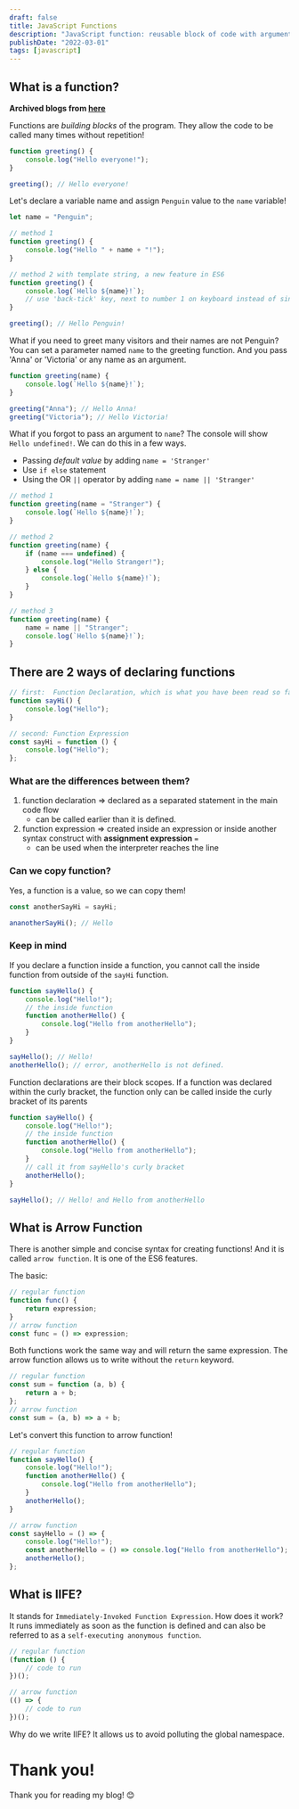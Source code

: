 ```yaml
---
draft: false
title: JavaScript Functions
description: "JavaScript function: reusable block of code with arguments and defaults. Declare via declaration/ expression; arrow functions are shorter."
publishDate: "2022-03-01"
tags: [javascript]
---
```


## What is a function?

**Archived blogs from [here](https://victoriacheng15.hashnode.dev/javascript-functions)**

Functions are _building blocks_ of the program. They allow the code to be called many times without repetition!

```js
function greeting() {
	console.log("Hello everyone!");
}

greeting(); // Hello everyone!
```

Let's declare a variable name and assign `Penguin` value to the `name` variable!

```js
let name = "Penguin";

// method 1
function greeting() {
	console.log("Hello " + name + "!");
}

// method 2 with template string, a new feature in ES6
function greeting() {
	console.log(`Hello ${name}!`);
	// use 'back-tick' key, next to number 1 on keyboard instead of single or double quotes
}

greeting(); // Hello Penguin!
```

What if you need to greet many visitors and their names are not Penguin? You can set a parameter named `name` to the greeting function. And you pass 'Anna' or 'Victoria' or any name as an argument.

```js
function greeting(name) {
	console.log(`Hello ${name}!`);
}

greeting("Anna"); // Hello Anna!
greeting("Victoria"); // Hello Victoria!
```

What if you forgot to pass an argument to `name`? The console will show `Hello undefined!`. We can do this in a few ways.

- Passing _default value_ by adding `name = 'Stranger'`
- Use `if else` statement
- Using the OR `||` operator by adding `name = name || 'Stranger'`

```js
// method 1
function greeting(name = "Stranger") {
	console.log(`Hello ${name}!`);
}

// method 2
function greeting(name) {
	if (name === undefined) {
		console.log("Hello Stranger!");
	} else {
		console.log(`Hello ${name}!`);
	}
}

// method 3
function greeting(name) {
	name = name || "Stranger";
	console.log(`Hello ${name}!`);
}
```

## There are 2 ways of declaring functions

```js
// first:  Function Declaration, which is what you have been read so far
function sayHi() {
	console.log("Hello");
}

// second: Function Expression
const sayHi = function () {
	console.log("Hello");
};
```

### What are the differences between them?

1. function declaration => declared as a separated statement in the main code flow
   - can be called earlier than it is defined.
2. function expression => created inside an expression or inside another syntax construct with **assignment expression** `=`
   - can be used when the interpreter reaches the line

### Can we copy function?

Yes, a function is a value, so we can copy them!

```js
const anotherSayHi = sayHi;

ananotherSayHi(); // Hello
```

### Keep in mind

If you declare a function inside a function, you cannot call the inside function from outside of the `sayHi` function.

```js
function sayHello() {
	console.log("Hello!");
	// the inside function
	function anotherHello() {
		console.log("Hello from anotherHello");
	}
}

sayHello(); // Hello!
anotherHello(); // error, anotherHello is not defined.
```

Function declarations are their block scopes. If a function was declared within the curly bracket, the function only can be called inside the curly bracket of its parents

```js
function sayHello() {
	console.log("Hello!");
	// the inside function
	function anotherHello() {
		console.log("Hello from anotherHello");
	}
	// call it from sayHello's curly bracket
	anotherHello();
}

sayHello(); // Hello! and Hello from anotherHello
```

## What is Arrow Function

There is another simple and concise syntax for creating functions! And it is called `arrow function`. It is one of the ES6 features.

The basic:

```js
// regular function
function func() {
	return expression;
}
// arrow function
const func = () => expression;
```

Both functions work the same way and will return the same expression. The arrow function allows us to write without the `return` keyword.

```js
// regular function
const sum = function (a, b) {
	return a + b;
};
// arrow function
const sum = (a, b) => a + b;
```

Let's convert this function to arrow function!

```js
// regular function
function sayHello() {
	console.log("Hello!");
	function anotherHello() {
		console.log("Hello from anotherHello");
	}
	anotherHello();
}

// arrow function
const sayHello = () => {
	console.log("Hello!");
	const anotherHello = () => console.log("Hello from anotherHello");
	anotherHello();
};
```

## What is IIFE?

It stands for `Immediately-Invoked Function Expression`. How does it work? It runs immediately as soon as the function is defined and can also be referred to as a `self-executing anonymous function`.

```js
// regular function
(function () {
	// code to run
})();

// arrow function
(() => {
	// code to run
})();
```

Why do we write IIFE? It allows us to avoid polluting the global namespace.

# Thank you!

Thank you for reading my blog! 😊
